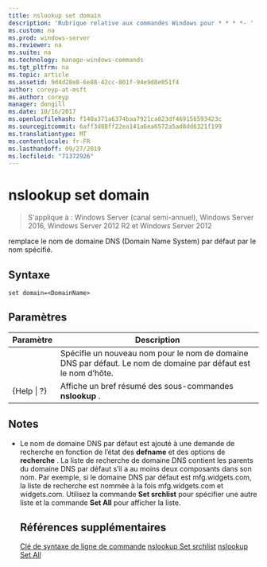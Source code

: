 ```yaml
---
title: nslookup set domain
description: 'Rubrique relative aux commandes Windows pour * * * *- '
ms.custom: na
ms.prod: windows-server
ms.reviewer: na
ms.suite: na
ms.technology: manage-windows-commands
ms.tgt_pltfrm: na
ms.topic: article
ms.assetid: 9d4d28e8-6e88-42cc-801f-94e9d8e051f4
author: coreyp-at-msft
ms.author: coreyp
manager: dongill
ms.date: 10/16/2017
ms.openlocfilehash: f140a371a6374baa7921ca823df469156593423c
ms.sourcegitcommit: 6aff3d88ff22ea141a6ea6572a5ad8dd6321f199
ms.translationtype: MT
ms.contentlocale: fr-FR
ms.lasthandoff: 09/27/2019
ms.locfileid: "71372926"
---
```

# <a name="nslookup-set-domain"></a>nslookup set domain

>S'applique à : Windows Server (canal semi-annuel), Windows Server 2016, Windows Server 2012 R2 et Windows Server 2012

remplace le nom de domaine DNS (Domain Name System) par défaut par le nom spécifié.
## <a name="syntax"></a>Syntaxe
```
set domain=<DomainName>
```
## <a name="parameters"></a>Paramètres

|    Paramètre    |                                           Description                                           |
|-----------------|-------------------------------------------------------------------------------------------------|
|  <DomainName>   | Spécifie un nouveau nom pour le nom de domaine DNS par défaut. Le nom de domaine par défaut est le nom d’hôte. |
| {Help &#124; ?} |                      Affiche un bref résumé des sous-commandes **nslookup** .                      |

## <a name="remarks"></a>Notes
- Le nom de domaine DNS par défaut est ajouté à une demande de recherche en fonction de l’état des **defname** et des options de **recherche** . La liste de recherche de domaine DNS contient les parents du domaine DNS par défaut s’il a au moins deux composants dans son nom. Par exemple, si le domaine DNS par défaut est mfg.widgets.com, la liste de recherche est nommée à la fois mfg.widgets.com et widgets.com. Utilisez la commande **Set srchlist** pour spécifier une autre liste et la commande **Set All** pour afficher la liste.
  ## <a name="additional-references"></a>Références supplémentaires
  [Clé de syntaxe de ligne de commande](command-line-syntax-key.md)
  [nslookup Set srchlist](nslookup-set-srchlist.md)
  [nslookup Set All](nslookup-set-all.md)
